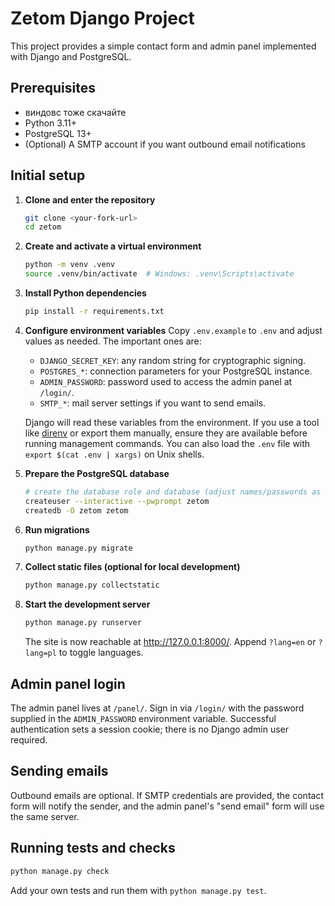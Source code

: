 # Zetom Django Project

This project provides a simple contact form and admin panel implemented with Django and PostgreSQL.

## Prerequisites

- виндовс тоже скачайте
- Python 3.11+
- PostgreSQL 13+
- (Optional) A SMTP account if you want outbound email notifications

## Initial setup

1. **Clone and enter the repository**
   ```bash
   git clone <your-fork-url>
   cd zetom
   ```

2. **Create and activate a virtual environment**
   ```bash
   python -m venv .venv
   source .venv/bin/activate  # Windows: .venv\Scripts\activate
   ```

3. **Install Python dependencies**
   ```bash
   pip install -r requirements.txt
   ```

4. **Configure environment variables**
   Copy `.env.example` to `.env` and adjust values as needed. The important ones are:
   - `DJANGO_SECRET_KEY`: any random string for cryptographic signing.
   - `POSTGRES_*`: connection parameters for your PostgreSQL instance.
   - `ADMIN_PASSWORD`: password used to access the admin panel at `/login/`.
   - `SMTP_*`: mail server settings if you want to send emails.

   Django will read these variables from the environment. If you use a tool like [direnv](https://direnv.net/) or export them manually, ensure they are available before running management commands. You can also load the `.env` file with `export $(cat .env | xargs)` on Unix shells.

5. **Prepare the PostgreSQL database**
   ```bash
   # create the database role and database (adjust names/passwords as needed)
   createuser --interactive --pwprompt zetom
   createdb -O zetom zetom
   ```

6. **Run migrations**
   ```bash
   python manage.py migrate
   ```

7. **Collect static files (optional for local development)**
   ```bash
   python manage.py collectstatic
   ```

8. **Start the development server**
   ```bash
   python manage.py runserver
   ```

   The site is now reachable at <http://127.0.0.1:8000/>. Append `?lang=en` or `?lang=pl` to toggle languages.

## Admin panel login

The admin panel lives at `/panel/`. Sign in via `/login/` with the password supplied in the `ADMIN_PASSWORD` environment variable. Successful authentication sets a session cookie; there is no Django admin user required.

## Sending emails

Outbound emails are optional. If SMTP credentials are provided, the contact form will notify the sender, and the admin panel's "send email" form will use the same server.

## Running tests and checks

```bash
python manage.py check
```

Add your own tests and run them with `python manage.py test`.
